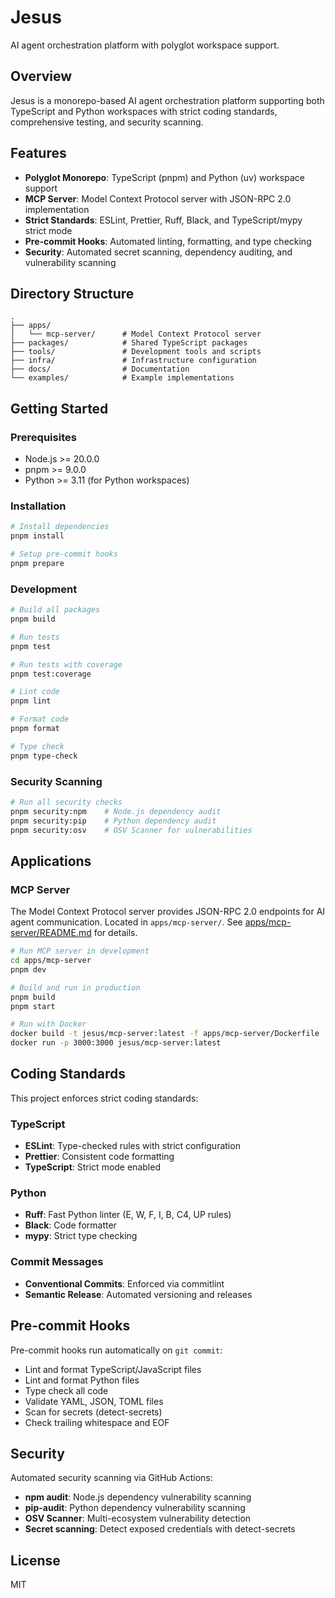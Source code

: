 # Jesus

AI agent orchestration platform with polyglot workspace support.

## Overview

Jesus is a monorepo-based AI agent orchestration platform supporting both TypeScript and Python workspaces with strict coding standards, comprehensive testing, and security scanning.

## Features

- **Polyglot Monorepo**: TypeScript (pnpm) and Python (uv) workspace support
- **MCP Server**: Model Context Protocol server with JSON-RPC 2.0 implementation
- **Strict Standards**: ESLint, Prettier, Ruff, Black, and TypeScript/mypy strict mode
- **Pre-commit Hooks**: Automated linting, formatting, and type checking
- **Security**: Automated secret scanning, dependency auditing, and vulnerability scanning

## Directory Structure

```
.
├── apps/
│   └── mcp-server/      # Model Context Protocol server
├── packages/            # Shared TypeScript packages
├── tools/               # Development tools and scripts
├── infra/               # Infrastructure configuration
├── docs/                # Documentation
└── examples/            # Example implementations
```

## Getting Started

### Prerequisites

- Node.js >= 20.0.0
- pnpm >= 9.0.0
- Python >= 3.11 (for Python workspaces)

### Installation

```bash
# Install dependencies
pnpm install

# Setup pre-commit hooks
pnpm prepare
```

### Development

```bash
# Build all packages
pnpm build

# Run tests
pnpm test

# Run tests with coverage
pnpm test:coverage

# Lint code
pnpm lint

# Format code
pnpm format

# Type check
pnpm type-check
```

### Security Scanning

```bash
# Run all security checks
pnpm security:npm    # Node.js dependency audit
pnpm security:pip    # Python dependency audit
pnpm security:osv    # OSV Scanner for vulnerabilities
```

## Applications

### MCP Server

The Model Context Protocol server provides JSON-RPC 2.0 endpoints for AI agent communication. Located in `apps/mcp-server/`. See [apps/mcp-server/README.md](apps/mcp-server/README.md) for details.

```bash
# Run MCP server in development
cd apps/mcp-server
pnpm dev

# Build and run in production
pnpm build
pnpm start

# Run with Docker
docker build -t jesus/mcp-server:latest -f apps/mcp-server/Dockerfile .
docker run -p 3000:3000 jesus/mcp-server:latest
```

## Coding Standards

This project enforces strict coding standards:

### TypeScript
- **ESLint**: Type-checked rules with strict configuration
- **Prettier**: Consistent code formatting
- **TypeScript**: Strict mode enabled

### Python
- **Ruff**: Fast Python linter (E, W, F, I, B, C4, UP rules)
- **Black**: Code formatter
- **mypy**: Strict type checking

### Commit Messages
- **Conventional Commits**: Enforced via commitlint
- **Semantic Release**: Automated versioning and releases

## Pre-commit Hooks

Pre-commit hooks run automatically on `git commit`:

- Lint and format TypeScript/JavaScript files
- Lint and format Python files
- Type check all code
- Validate YAML, JSON, TOML files
- Scan for secrets (detect-secrets)
- Check trailing whitespace and EOF

## Security

Automated security scanning via GitHub Actions:

- **npm audit**: Node.js dependency vulnerability scanning
- **pip-audit**: Python dependency vulnerability scanning
- **OSV Scanner**: Multi-ecosystem vulnerability detection
- **Secret scanning**: Detect exposed credentials with detect-secrets

## License

MIT